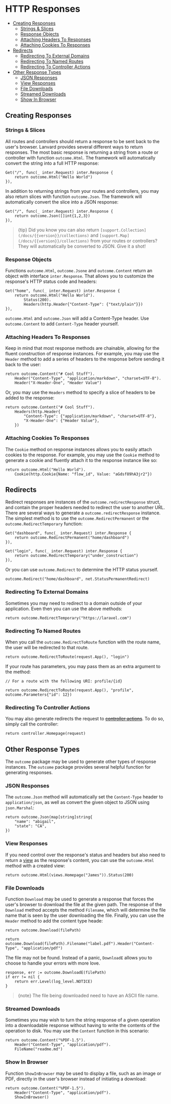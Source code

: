 # HTTP Responses

- [Creating Responses](#creating-responses)
  - [Strings & Slices](#strings--slices)
  - [Response Objects](#response-objects)
  - [Attaching Headers To Responses](#attaching-headers-to-responses)
  - [Attaching Cookies To Responses](#attaching-cookies-to-responses)
- [Redirects](#redirects)
  - [Redirecting To External Domains](#redirecting-to-external-domains)
  - [Redirecting To Named Routes](#redirecting-to-named-routes)
  - [Redirecting To Controller Actions](#redirecting-to-controller-actions)
- [Other Response Types](#other-response-types)
  - [JSON Responses](#json-responses)
  - [View Responses](#view-responses)
  - [File Downloads](#file-downloads)
  - [Streamed Downloads](#streamed-downloads)
  - [Show In Browser](#show-in-browser)

## Creating Responses

### Strings & Slices

All routes and controllers should return a response to be sent back to the user's browser. Lanvard provides several
different ways to return responses. The most basic response is returning a string from a route or controller with
function `outcome.Html`. The framework will automatically convert the string into a full HTTP response:

	Get("/", func(_ inter.Request) inter.Response {
		return outcome.Html("Hello World")
	}),

In addition to returning strings from your routes and controllers, you may also return slices with
function `outcome.Json`. The framework will automatically convert the slice into a JSON response:

	Get("/", func(_ inter.Request) inter.Response {
		return outcome.Json([]int{1,2,3})
	}),

> {tip} Did you know you can also return `[support.Collection](/docs/{{version}}/collections)` and `[support.Map](/docs/{{version}}/collections)` from your routes or controllers? They will automatically be converted to JSON. Give it a shot!

### Response Objects

Functions `outcome.Html`, `outcome.Jsone` and `outcome.Content` return an object with interface `inter.Response`. That
allows you to customize the response's HTTP status code and headers:

	Get("home", func(_ inter.Request) inter.Response {
		return outcome.Html("Hello World").
			Status(200).
			Headers(http.Header{"Content-Type": {"text/plain"}})
	}),

`outcome.Html` and `outcome.Json` will add a Content-Type header. Use `outcome.Content` to add `Content-Type` header
yourself.

### Attaching Headers To Responses

Keep in mind that most response methods are chainable, allowing for the fluent construction of response instances. For
example, you may use the `Header` method to add a series of headers to the response before sending it back to the user:

    return outcome.Content("# Cool Stuff").
		Header("Content-Type", "application/markdown", "charset=UTF-8").
		Header("X-Header-One", "Header Value")

Or, you may use the `Headers` method to specify a slice of headers to be added to the response:

    return outcome.Content("# Cool Stuff").
		Headers(http.Header{
            "Content-Type": {"application/markdown", "charset=UTF-8"},
            "X-Header-One": {"Header Value"},
        })

### Attaching Cookies To Responses

The `Cookie` method on response instances allows you to easily attach cookies to the response. For example, you may use
the `Cookie` method to generate a cookie and fluently attach it to the response instance like so:

    return outcome.Html("Hello World").
		Cookie(http.Cookie{Name: "flow_id", Value: "aGdsf89hA3jr2"})

## Redirects

Redirect responses are instances of the `outcome.redirectResponse` struct, and contain the proper headers needed to
redirect the user to another URL. There are several ways to generate a `outcome.redirectResponse` instance. The simplest
method is to use the `outcome.RedirectPermanent` or the `outcome.RedirectTemporary` function:

    Get("dashboard", func(_ inter.Request) inter.Response {
        return outcome.RedirectPermanent("home/dashboard")
    }),

    Get("login", func(_ inter.Request) inter.Response {
        return outcome.RedirectTemporary("under_construction")
    }),   

Or you can use `outcome.Redirect` to determine the HTTP status yourself.

    outcome.Redirect("home/dashboard", net.StatusPermanentRedirect)

### Redirecting To External Domains

Sometimes you may need to redirect to a domain outside of your application. Even then you can use the above methods:

    return outcome.RedirectTemporary("https://laravel.com")

### Redirecting To Named Routes

When you call the `outcome.RedirectToRoute` function with the route name, the user will be redirected to that route.

    return outcome.RedirectToRoute(request.App(), "login")

If your route has parameters, you may pass them as an extra argument to the method:

    // For a route with the following URI: profile/{id}

    return outcome.RedirectToRoute(request.App(), "profile", outcome.Parameters{"id": 12})

### Redirecting To Controller Actions

You may also generate redirects the request to [~~controller actions~~](/docs/{{version}}/controllers). To do so, simply
call the controller:

    return controller.Homepage(request)

## Other Response Types

The `outcome` package may be used to generate other types of response instances. The `outcome` package provides several
helpful function for generating responses.

### JSON Responses

The `outcome.Json` method will automatically set the `Content-Type` header to `application/json`, as well as convert the
given object to JSON using `json.Marshal`:

	return outcome.Json(map[string]string{
		"name": "abigail",
		"state": "CA",
	})

### View Responses

If you need control over the response's status and headers but also need to return a [view](/docs/{{version}}/views) as
the response's content, you can use the `outcome.Html` method with a created view:

    return outcome.Html(views.Homepage("James")).Status(200)

### File Downloads

Function `Download` may be used to generate a response that forces the user's browser to download the file at the given
path. The response of the `Download` method accepts the method `Filename`, which will determine the file name that is
seen by the user downloading the file. Finally, you can use the `Header` method to add the content type heade:

    return outcome.Download(filePath)

    return outcome.Download(filePath).Filename("label.pdf").Header("Content-Type", "application/pdf")

The file may not be found. Instead of a panic, `DownloadE` allows you to choose to handle your errors with more love.

    response, err := outcome.DownloadE(filePath)
    if err != nil {
        return err.Level(log_level.NOTICE)
    }

> {note} The file being downloaded need to have an ASCII file name.

### Streamed Downloads

Sometimes you may wish to turn the string response of a given operation into a downloadable response without having to
write the contents of the operation to disk. You may use the `Content` function in this scenario:

    return outcome.Content("%PDF-1.5").
		Header("Content-Type", "application/pdf").
        FileName("readme.md")

### Show In Browser

Function `ShowInBrowser` may be used to display a file, such as an image or PDF, directly in the user's browser instead
of initiating a download:

    return outcome.Content("%PDF-1.5").
        Header("Content-Type", "application/pdf").
        ShowInBrowser()